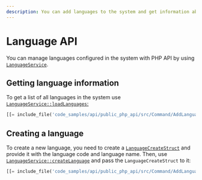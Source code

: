 ```yaml
---
description: You can add languages to the system and get information about existing languages via the PHP API.
---
```


# Language API

You can manage languages configured in the system with PHP API by using [`LanguageService`](../../../api/php_api/php_api_reference/classes/Ibexa-Contracts-Core-Repository-LanguageService.html).

## Getting language information

To get a list of all languages in the system use [`LanguageService::loadLanguages`:](../../../api/php_api/php_api_reference/classes/Ibexa-Contracts-Core-Repository-LanguageService.html#method_loadLanguage)

``` php
[[= include_file('code_samples/api/public_php_api/src/Command/AddLanguageCommand.php', 37, 42) =]]
```

## Creating a language

To create a new language, you need to create a [`LanguageCreateStruct`](../../../api/php_api/php_api_reference/classes/Ibexa-Contracts-Core-Repository-Values-Content-LanguageCreateStruct.html)
and provide it with the language code and language name.
Then, use [`LanguageService::createLanguage`](../../../api/php_api/php_api_reference/classes/Ibexa-Contracts-Core-Repository-LanguageService.html#method_createLanguage) and pass the `LanguageCreateStruct` to it:

``` php
[[= include_file('code_samples/api/public_php_api/src/Command/AddLanguageCommand.php', 43, 47) =]]
```
